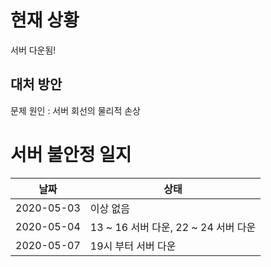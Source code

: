 # 현재 상황
서버 다운됨!

## 대처 방안
문제 원인 : 서버 회선의 물리적 손상

# 서버 불안정 일지

|날짜|상태|
|---|---|
| 2020-05-03 | 이상 없음 |
| 2020-05-04 | 13 ~ 16 서버 다운, 22 ~ 24 서버 다운 |
| 2020-05-07 | 19시 부터 서버 다운 |
